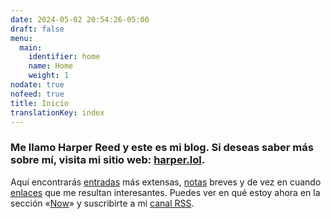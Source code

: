 ```yaml
---
date: 2024-05-02 20:54:26-05:00
draft: false
menu:
  main:
    identifier: home
    name: Home
    weight: 1
nodate: true
nofeed: true
title: Inicio
translationKey: index
---
```


### Me llamo Harper Reed y este es mi blog. Si deseas saber más sobre mí, visita mi sitio web: [harper.lol](https://harper.lol).

Aquí encontrarás [entradas](/posts) más extensas, [notas](/notes) breves y de vez en cuando [enlaces](/links) que me resultan interesantes. Puedes ver en qué estoy ahora en la sección «[Now](/now)» y suscribirte a mi [canal RSS](/index.xml).